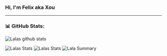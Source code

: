 ### Hi, I'm Felix aka Xou

---

### 📊 GitHub Stats:
![Lalas github stats](https://github-readme-stats.vercel.app/api?username=xou7777&theme=radical&show_icons=true&count_private=true)
  
 
![Lalas Stats](https://github-profile-summary-cards.vercel.app/api/cards/repos-per-language?username=xou7777&theme=solarized_dark)
![Lalas Stats](https://github-profile-summary-cards.vercel.app/api/cards/most-commit-language?username=xou7777&theme=solarized_dark)
![Lala Summary](https://github-profile-summary-cards.vercel.app/api/cards/profile-details?username=xou7777&theme=solarized_dark)




